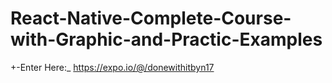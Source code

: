 # React-Native-Complete-Course-with-Graphic-and-Practic-Examples
+-Enter Here:_ https://expo.io/@/donewithitbyn17
